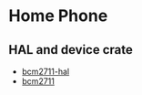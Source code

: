# Home Phone

## HAL and device crate

- [bcm2711-hal](https://github.com/jonlamb-gh/rpi4-rust-workspace/tree/master/bcm2711-hal)
- [bcm2711](https://github.com/jonlamb-gh/rpi4-rust-workspace/tree/master/bcm2711)

